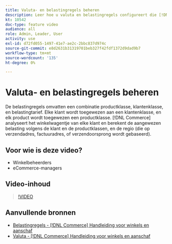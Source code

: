 ```yaml
---
title: Valuta- en belastingregels beheren
description: Leer hoe u valuta en belastingregels configureert die [!DNL Commerce] gebruik om de passende belasting te berekenen op basis van de klanten- en productklassen.
kt: 10542
doc-type: feature video
audience: all
role: Admin, Leader, User
activity: use
exl-id: d72fd055-1497-41e7-ae2c-2bbc837d974c
source-git-commit: e8d2631b31319701beb327f42fdf1372d9dad9b7
workflow-type: tm+mt
source-wordcount: '135'
ht-degree: 0%

---
```


# Valuta- en belastingregels beheren

De belastingregels omvatten een combinatie productklasse, klantenklasse, en belastingtarief. Elke klant wordt toegewezen aan een klantenklasse, en elk product wordt toegewezen een productklasse. [!DNL Commerce] analyseert het winkelwagentje van elke klant en berekent de aangewezen belasting volgens de klant en de productklassen, en de regio (die op verzendadres, factuuradres, of verzendoorsprong wordt gebaseerd).

## Voor wie is deze video?

- Winkelbeheerders
- eCommerce-managers

## Video-inhoud

>[!VIDEO](https://video.tv.adobe.com/v/343657?quality=12&learn=on)

## Aanvullende bronnen

- [Belastingregels - [!DNL Commerce] Handleiding voor winkels en aanschaf](https://experienceleague.adobe.com/docs/commerce-admin/stores-sales/site-store/taxes/tax-rules.html)
- [Valuta - [!DNL Commerce] Handleiding voor winkels en aanschaf](https://experienceleague.adobe.com/docs/commerce-admin/stores-sales/site-store/currency/currency.html)
